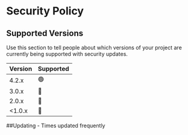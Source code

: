 # Security Policy

## Supported Versions

Use this section to tell people about which versions of your project are
currently being supported with security updates.

| Version | Supported          
| ------- | ------------------ 
| 4.2.x   | 🟢
| 3.0.x   | 🔴                
| 2.0.x   | 🔴              
| <1.0.x  | 🔴               

##Updating - Times
updated frequently
